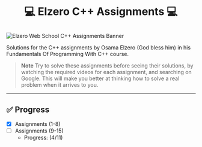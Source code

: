 # <p align="center"> 💻 Elzero C++ Assignments 💻 </p>

![Elzero Web School C++ Assignments Banner](https://github.com/iTzVoko/elzero-cpp-assignments/assets/70109144/1f22f63f-995b-491d-868d-89d415717dbb)

Solutions for the C++ assignments by Osama Elzero (God bless him) in his Fundamentals Of Programming With C++ course.

> **Note**
> Try to solve these assignments before seeing their solutions, by watching the required videos for each assignment, and searching on Google.
> This will make you better at thinking how to solve a real problem when it arrives to you.

---

## ✅ Progress

- [x] Assignments (1-8)
- [ ] Assignments (9-15)
  - Progress: (4/11)
